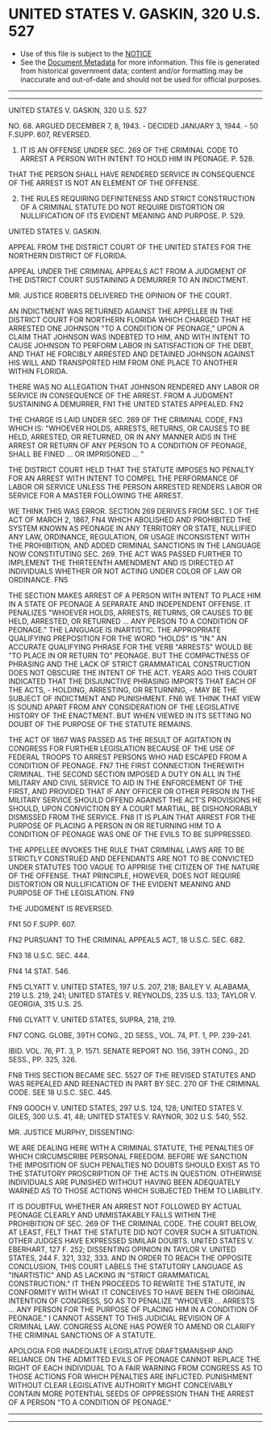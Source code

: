 ---
---

# UNITED STATES V. GASKIN, 320 U.S. 527

* Use of this file is subject to the [NOTICE](https://github.com/publicdocs/notice/blob/master/NOTICE)
* See the [Document Metadata](../../../) for more information.
  This file is generated from historical government data; content and/or formatting may be inaccurate and out-of-date and should not be used for official purposes.

----------
----------

UNITED STATES V. GASKIN, 320 U.S. 527

NO. 68.  ARGUED DECEMBER 7, 8, 1943.  - DECIDED JANUARY 3, 1944.  - 50 F.SUPP.  607, REVERSED.

1.  IT IS AN OFFENSE UNDER SEC. 269 OF THE CRIMINAL CODE TO ARREST A PERSON WITH INTENT TO HOLD HIM IN PEONAGE.  P. 528.

THAT THE PERSON SHALL HAVE RENDERED SERVICE IN CONSEQUENCE OF THE ARREST IS NOT AN ELEMENT OF THE OFFENSE.

2.  THE RULES REQUIRING DEFINITENESS AND STRICT CONSTRUCTION OF A CRIMINAL STATUTE DO NOT REQUIRE DISTORTION OR NULLIFICATION OF ITS EVIDENT MEANING AND PURPOSE.  P. 529.

UNITED STATES V. GASKIN.

APPEAL FROM THE DISTRICT COURT OF THE UNITED STATES FOR THE NORTHERN DISTRICT OF FLORIDA.

APPEAL UNDER THE CRIMINAL APPEALS ACT FROM A JUDGMENT OF THE DISTRICT COURT SUSTAINING A DEMURRER TO AN INDICTMENT.

MR. JUSTICE ROBERTS DELIVERED THE OPINION OF THE COURT.

AN INDICTMENT WAS RETURNED AGAINST THE APPELLEE IN THE DISTRICT COURT FOR NORTHERN FLORIDA WHICH CHARGED THAT HE ARRESTED ONE JOHNSON "TO A CONDITION OF PEONAGE," UPON A CLAIM THAT JOHNSON WAS INDEBTED TO HIM, AND WITH INTENT TO CAUSE JOHNSON TO PERFORM LABOR IN SATISFACTION OF THE DEBT, AND THAT HE FORCIBLY ARRESTED AND DETAINED JOHNSON AGAINST HIS WILL AND TRANSPORTED HIM FROM ONE PLACE TO ANOTHER WITHIN FLORIDA.

THERE WAS NO ALLEGATION THAT JOHNSON RENDERED ANY LABOR OR SERVICE IN CONSEQUENCE OF THE ARREST.  FROM A JUDGMENT SUSTAINING A DEMURRER,  FN1 THE UNITED STATES APPEALED.  FN2

THE CHARGE IS LAID UNDER SEC. 269 OF THE CRIMINAL CODE,  FN3  WHICH IS:  "WHOEVER HOLDS, ARRESTS, RETURNS, OR CAUSES TO BE HELD, ARRESTED, OR RETURNED, OR IN ANY MANNER AIDS IN THE ARREST OR RETURN OF ANY PERSON TO A CONDITION OF PEONAGE, SHALL BE FINED  ...  OR IMPRISONED ...  "

THE DISTRICT COURT HELD THAT THE STATUTE IMPOSES NO PENALTY FOR AN ARREST WITH INTENT TO COMPEL THE PERFORMANCE OF LABOR OR SERVICE UNLESS THE PERSON ARRESTED RENDERS LABOR OR SERVICE FOR A MASTER FOLLOWING THE ARREST.

WE THINK THIS WAS ERROR.  SECTION 269 DERIVES FROM SEC. 1 OF THE ACT OF MARCH 2, 1867,  FN4 WHICH ABOLISHED AND PROHIBITED THE SYSTEM KNOWN AS PEONAGE IN ANY TERRITORY OR STATE, NULLIFIED ANY LAW, ORDINANCE, REGULATION, OR USAGE INCONSISTENT WITH THE PROHIBITION, AND ADDED CRIMINAL SANCTIONS IN THE LANGUAGE NOW CONSTITUTING SEC. 269.  THE ACT WAS PASSED FURTHER TO IMPLEMENT THE THIRTEENTH AMENDMENT AND IS DIRECTED AT INDIVIDUALS WHETHER OR NOT ACTING UNDER COLOR OF LAW OR ORDINANCE.  FN5

THE SECTION MAKES ARREST OF A PERSON WITH INTENT TO PLACE HIM IN A STATE OF PEONAGE A SEPARATE AND INDEPENDENT OFFENSE.  IT PENALIZES "WHOEVER HOLDS, ARRESTS, RETURNS, OR CAUSES TO BE HELD, ARRESTED, OR RETURNED  ...  ANY PERSON TO A CONDITION OF PEONAGE."  THE LANGUAGE IS INARTISTIC.  THE APPROPRIATE QUALIFYING PREPOSITION FOR THE WORD "HOLDS" IS "IN."  AN ACCURATE QUALIFYING PHRASE FOR THE VERB "ARRESTS" WOULD BE "TO PLACE IN OR RETURN TO" PEONAGE.  BUT THE COMPACTNESS OF PHRASING AND THE LACK OF STRICT GRAMMATICAL CONSTRUCTION DOES NOT OBSCURE THE INTENT OF THE ACT.  YEARS AGO THIS COURT INDICATED THAT THE DISJUNCTIVE PHRASING IMPORTS THAT EACH OF THE ACTS,  - HOLDING, ARRESTING, OR RETURNING,  - MAY BE THE SUBJECT OF INDICTMENT AND PUNISHMENT.  FN6  WE THINK THAT VIEW IS SOUND APART FROM ANY CONSIDERATION OF THE LEGISLATIVE HISTORY OF THE ENACTMENT.  BUT WHEN VIEWED IN ITS SETTING NO DOUBT OF THE PURPOSE OF THE STATUTE REMAINS.

THE ACT OF 1867 WAS PASSED AS THE RESULT OF AGITATION IN CONGRESS FOR FURTHER LEGISLATION BECAUSE OF THE USE OF FEDERAL TROOPS TO ARREST PERSONS WHO HAD ESCAPED FROM A CONDITION OF PEONAGE.  FN7  THE FIRST CONNECTION THEREWITH CRIMINAL.  THE SECOND SECTION IMPOSED A DUTY ON ALL IN THE MILITARY AND CIVIL SERVICE TO AID IN THE ENFORCEMENT OF THE FIRST, AND PROVIDED THAT IF ANY OFFICER OR OTHER PERSON IN THE MILITARY SERVICE SHOULD OFFEND AGAINST THE ACT'S PROVISIONS HE SHOULD, UPON CONVICTION BY A COURT MARTIAL, BE DISHONORABLY DISMISSED FROM THE SERVICE.  FN8  IT IS PLAIN THAT ARREST FOR THE PURPOSE OF PLACING A PERSON IN OR RETURNING HIM TO A CONDITION OF PEONAGE WAS ONE OF THE EVILS TO BE SUPPRESSED.

THE APPELLEE INVOKES THE RULE THAT CRIMINAL LAWS ARE TO BE STRICTLY CONSTRUED AND DEFENDANTS ARE NOT TO BE CONVICTED UNDER STATUTES TOO VAGUE TO APPRISE THE CITIZEN OF THE NATURE OF THE OFFENSE.  THAT PRINCIPLE, HOWEVER, DOES NOT REQUIRE DISTORTION OR NULLIFICATION OF THE EVIDENT MEANING AND PURPOSE OF THE LEGISLATION.  FN9

THE JUDGMENT IS REVERSED.

FN1  50 F.SUPP.  607.

FN2  PURSUANT TO THE CRIMINAL APPEALS ACT, 18 U.S.C. SEC. 682.

FN3  18 U.S.C. SEC. 444.

FN4  14 STAT. 546.

FN5  CLYATT V. UNITED STATES, 197 U.S. 207, 218; BAILEY V. ALABAMA, 219 U.S. 219, 241; UNITED STATES V. REYNOLDS, 235 U.S. 133; TAYLOR V. GEORGIA, 315 U.S. 25.

FN6  CLYATT V. UNITED STATES, SUPRA, 218, 219.

FN7  CONG. GLOBE, 39TH CONG., 2D SESS., VOL. 74, PT. 1, PP. 239-241.

IBID. VOL. 76, PT. 3, P. 1571.  SENATE REPORT NO. 156, 39TH CONG., 2D SESS., PP. 325, 326.

FN8  THIS SECTION BECAME SEC. 5527 OF THE REVISED STATUTES AND WAS REPEALED AND REENACTED IN PART BY SEC. 270 OF THE CRIMINAL CODE.  SEE 18 U.S.C. SEC. 445.

FN9  GOOCH V. UNITED STATES, 297 U.S. 124, 128; UNITED STATES V. GILES, 300 U.S. 41, 48; UNITED STATES V. RAYNOR, 302 U.S. 540, 552.

MR. JUSTICE MURPHY, DISSENTING:

WE ARE DEALING HERE WITH A CRIMINAL STATUTE, THE PENALTIES OF WHICH CIRCUMSCRIBE PERSONAL FREEDOM.  BEFORE WE SANCTION THE IMPOSITION OF SUCH PENALTIES NO DOUBTS SHOULD EXIST AS TO THE STATUTORY PROSCRIPTION OF THE ACTS IN QUESTION.  OTHERWISE INDIVIDUALS ARE PUNISHED WITHOUT HAVING BEEN ADEQUATELY WARNED AS TO THOSE ACTIONS WHICH SUBJECTED THEM TO LIABILITY.

IT IS DOUBTFUL WHETHER AN ARREST NOT FOLLOWED BY ACTUAL PEONAGE CLEARLY AND UNMISTAKABLY FALLS WITHIN THE PROHIBITION OF SEC. 269 OF THE CRIMINAL CODE.  THE COURT BELOW, AT LEAST, FELT THAT THE STATUTE DID NOT COVER SUCH A SITUATION.  OTHER JUDGES HAVE EXPRESSED SIMILAR DOUBTS.  UNITED STATES V. EBERHART, 127 F. 252; DISSENTING OPINION IN TAYLOR V. UNITED STATES, 244 F. 321, 332, 333.  AND IN ORDER TO REACH THE OPPOSITE CONCLUSION, THIS COURT LABELS THE STATUTORY LANGUAGE AS "INARTISTIC" AND AS LACKING IN "STRICT GRAMMATICAL CONSTRUCTION."  IT THEN PROCEEDS TO REWRITE THE STATUTE, IN CONFORMITY WITH WHAT IT CONCEIVES TO HAVE BEEN THE ORIGINAL INTENTION OF CONGRESS, SO AS TO PENALIZE "WHOEVER  ...  ARRESTS  ...  ANY PERSON FOR THE PURPOSE OF PLACING HIM IN A CONDITION OF PEONAGE."  I CANNOT ASSENT TO THIS JUDICIAL REVISION OF A CRIMINAL LAW.  CONGRESS ALONE HAS POWER TO AMEND OR CLARIFY THE CRIMINAL SANCTIONS OF A STATUTE.

APOLOGIA FOR INADEQUATE LEGISLATIVE DRAFTSMANSHIP AND RELIANCE ON THE ADMITTED EVILS OF PEONAGE CANNOT REPLACE THE RIGHT OF EACH INDIVIDUAL TO A FAIR WARNING FROM CONGRESS AS TO THOSE ACTIONS FOR WHICH PENALTIES ARE INFLICTED.  PUNISHMENT WITHOUT CLEAR LEGISLATIVE AUTHORITY MIGHT CONCEIVABLY CONTAIN MORE POTENTIAL SEEDS OF OPPRESSION THAN THE ARREST OF A PERSON "TO A CONDITION OF PEONAGE."


----------
----------

